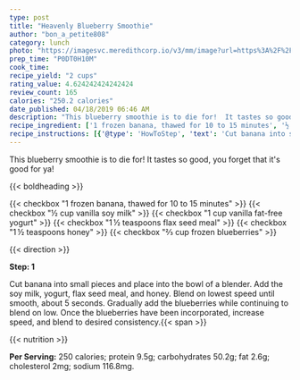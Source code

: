 ```yaml
---
type: post
title: "Heavenly Blueberry Smoothie"
author: "bon_a_petite808"
category: lunch
photo: "https://imagesvc.meredithcorp.io/v3/mm/image?url=https%3A%2F%2Fimages.media-allrecipes.com%2Fuserphotos%2F410436.jpg"
prep_time: "P0DT0H10M"
cook_time: 
recipe_yield: "2 cups"
rating_value: 4.624242424242424
review_count: 165
calories: "250.2 calories"
date_published: 04/18/2019 06:46 AM
description: "This blueberry smoothie is to die for!  It tastes so good, you forget that it's good for ya!"
recipe_ingredient: ['1 frozen banana, thawed for 10 to 15 minutes', '½ cup vanilla soy milk', '1 cup vanilla fat-free yogurt', '1\u2009½ teaspoons flax seed meal', '1\u2009½ teaspoons honey', '⅔ cup frozen blueberries']
recipe_instructions: [{'@type': 'HowToStep', 'text': 'Cut banana into small pieces and place into the bowl of a blender.  Add the soy milk, yogurt, flax seed meal, and honey.  Blend on lowest speed until smooth, about 5 seconds.  Gradually add the blueberries while continuing to blend on low.  Once the blueberries have been incorporated, increase speed, and blend to desired consistency.\n'}]
---
```


This blueberry smoothie is to die for!  It tastes so good, you forget that it's good for ya! 

{{< boldheading >}}

{{< checkbox "1  frozen banana, thawed for 10 to 15 minutes" >}}
{{< checkbox "½ cup vanilla soy milk" >}}
{{< checkbox "1 cup vanilla fat-free yogurt" >}}
{{< checkbox "1 ½ teaspoons flax seed meal" >}}
{{< checkbox "1 ½ teaspoons honey" >}}
{{< checkbox "⅔ cup frozen blueberries" >}}


{{< direction >}}

**Step: 1**

Cut banana into small pieces and place into the bowl of a blender.  Add the soy milk, yogurt, flax seed meal, and honey.  Blend on lowest speed until smooth, about 5 seconds.  Gradually add the blueberries while continuing to blend on low.  Once the blueberries have been incorporated, increase speed, and blend to desired consistency.{{< span >}}

{{< nutrition >}}

**Per Serving:** 250 calories; protein 9.5g; carbohydrates 50.2g; fat 2.6g; cholesterol 2mg; sodium 116.8mg.